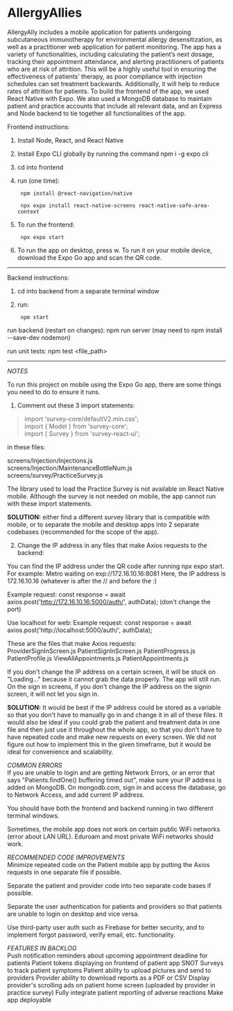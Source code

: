 # AllergyAllies


AllergyAlly includes a mobile application for patients undergoing subcutaneous immunotherapy for environmental allergy desensitization, as well as a practitioner web application for patient monitoring. The app has a variety of functionalities, including calculating the patient’s next dosage, tracking their appointment attendance, and alerting practitioners of patients who are at risk of attrition. This will be a highly useful tool in ensuring the effectiveness of patients’ therapy, as poor compliance with injection schedules can set treatment backwards. Additionally, it will help to reduce rates of attrition for patients. To build the frontend of the app, we used React Native with Expo. We also used a MongoDB database to maintain patient and practice accounts that include all relevant data, and an Express and Node backend to tie together all functionalities of the app.


Frontend instructions:
1. Install Node, React, and React Native
2. Install Expo CLI globally by running the command npm i -g expo cli
3. cd into frontend
4. run (one time): 

        npm install @react-navigation/native

        npx expo install react-native-screens react-native-safe-area-context

5. To run the frontend:

        npx expo start

6. To run the app on desktop, press w. To run it on your mobile device, download the Expo Go app and scan the QR code.

---

Backend instructions:

1. cd into backend from a separate terminal window

2. run:

        npm start

run backend (restart on changes): npm run server (may need to npm install --save-dev nodemon)

run unit tests: npm test <file_path> 

---

*NOTES*

To run this project on mobile using the Expo Go app, there are some things you need to do to ensure it runs.

1. Comment out these 3 import statements:

>import 'survey-core/defaultV2.min.css'; <br>
>import { Model } from 'survey-core'; <br>
>import { Survey } from 'survey-react-ui';

in these files:

screens/Injection/Injections.js <br>
screens/Injection/MaintenanceBottleNum.js <br>
screens/survey/PracticeSurvey.js

The library used to load the Practice Survey is not available on React Native mobile. Although the survey is not needed on mobile, the app cannot run with these import statements.

**SOLUTION:** either find a different survey library that is compatible with mobile, or to separate the mobile and desktop apps into 2 separate codebases (recommended for the scope of the app).

2. Change the IP address in any files that make Axios requests to the backend:

You can find the IP address under the QR code after running npx expo start. 
For example:
Metro waiting on exp://172.16.10.16:8081
Here, the IP address is 172.16.10.16 (whatever is after the // and before the :)

Example request:
         const response = await axios.post('http://172.16.10.16:5000/auth/', authData);
 (don't change the port)        


Use localhost for web:
Example request:
         const response = await axios.post('http://localhost:5000/auth/', authData);    

These are the files that make Axios requests:     
ProviderSignInScreen.js
PatientSignInScreen.js
PatientProgress.js
PatientProfile.js
ViewAllAppointments.js
PatientAppointments.js  

If you don't change the IP address on a certain screen, it will be stuck on "Loading..." because it cannot grab the data properly. The app will still run. On the sign in screens, if you don't change the IP address on the signin screen, it will not let you sign in.

**SOLUTION:** It would be best if the IP address could be stored as a variable so that you don't have to manually go in and change it in all of these files. It would also be ideal if you could grab the patient and treatment data in one file and then just use it throughout the whole app, so that you don't have to have repeated code and make new requests on every screen. We did not figure out how to implement this in the given timeframe, but it would be ideal for convenience and scalability.


*COMMON ERRORS* <br>
If you are unable to login and are getting Network Errors, or an error that says "Patients.findOne() buffering timed out", make sure your IP address is added on MongoDB. On mongodb.com, sign in and access the database, go to Network Access, and add current IP address.

You should have both the frontend and backend running in two different terminal windows.

Sometimes, the mobile app does not work on certain public WiFi networks (error about LAN URL). Eduroam and most private WiFi networks should work.


*RECOMMENDED CODE IMPROVEMENTS* <br>
Minimize repeated code on the Patient mobile app by putting the Axios requests in one separate file if possible.

Separate the patient and provider code into two separate code bases if possible.

Separate the user authentication for patients and providers so that patients are unable to login on desktop and vice versa.

Use third-party user auth such as Firebase for better security, and to implement forgot password, verify email, etc. functionality.

*FEATURES IN BACKLOG* <br>
Push notification reminders about upcoming appointment deadline for patients
Patient tokens displaying on frontend of patient app
SNOT Surveys to track patient symptoms
Patient ability to upload pictures and send to providers
Provider ability to download reports as a PDF or CSV
Display provider's scrolling ads on patient home screen (uploaded by provider in practice survey)
Fully integrate patient reporting of adverse reactions
Make app deployable







